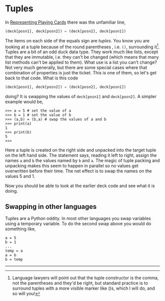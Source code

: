# Tuples

In [Representing Playing Cards](08-representing-playing-cards.md) there was the unfamiliar line,

```python
(deck[posn1], deck[posn2]) = (deck[posn2], deck[posn1])
```

The items on each side of the equals sign are _tuples_. You know you are looking at a tuple because of the round parentheses , i.e. `()`, surrounding it[^*]. Tuples are a bit of an odd duck data type. They work much like lists, except that they are immutable, i.e. they can't be changed (which means that many list methods can't be applied to them). What use is a list you can't change? Not very much generally, but there are some special cases where that combination of properties is just the ticket. This is one of them, so let's get back to that code. What is this code

```python
(deck[posn1], deck[posn2]) = (deck[posn2], deck[posn1])
```

doing? It is swapping the values of `deck[posn1]` and `deck[posn2]`. A simpler example would be,

```plaintext
>>> a = 5 # set the value of a
>>> b = 1 # set the value of b
>>> (a,b) = (b,a) # swap the values of a and b
>>> print(a)
1
>>> print(b)
5
>>>
```

Here a tuple is created on the right side and unpacked into the target tuple on the left hand side. The statement says, reading it left to right, assign the names `a` and `b` the values named by `b` and `a`. The magic of tuple packing and unpacking makes this seem to happen in parallel so no values get overwritten before their time. The net effect is to swap the names on the values 5 and 1.

Now you should be able to look at the earlier deck code and see what it is doing.

## Swapping in other languages

Tuples are a Python oddity. In most other languages you swap variables
using a temporary variable. To do the second swap above you would do
something like,

```plaintext
a = 5
b = 1
...
temp = a
a = b
b = temp
```
---

[^*]: Language lawyers will point out that the tuple constructor is the
comma, not the parentheses and they'd be right, but standard practice
is to surround tuples with a more visible marker like ()s, which I will
do, and so will you!


